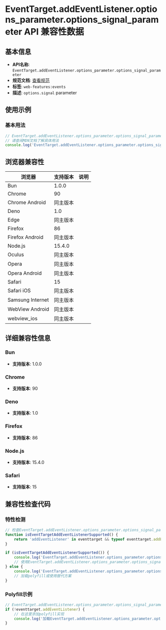 # EventTarget.addEventListener.options_parameter.options_signal_parameter API 兼容性数据

## 基本信息

- **API名称**: `EventTarget.addEventListener.options_parameter.options_signal_parameter`
- **规范文档**: [查看规范](https://dom.spec.whatwg.org/#dom-addeventlisteneroptions-signal)
- **标签**: `web-features:events`
- **描述**: `options.signal` parameter

## 使用示例

### 基本用法

```javascript
// EventTarget.addEventListener.options_parameter.options_signal_parameter 使用示例
// 请查阅MDN文档了解具体用法
console.log('EventTarget.addEventListener.options_parameter.options_signal_parameter API');
```

## 浏览器兼容性

| 浏览器 | 支持版本 | 说明 |
|--------|----------|------|
| Bun | 1.0.0 |  |
| Chrome | 90 |  |
| Chrome Android | 同主版本 |  |
| Deno | 1.0 |  |
| Edge | 同主版本 |  |
| Firefox | 86 |  |
| Firefox Android | 同主版本 |  |
| Node.js | 15.4.0 |  |
| Oculus | 同主版本 |  |
| Opera | 同主版本 |  |
| Opera Android | 同主版本 |  |
| Safari | 15 |  |
| Safari iOS | 同主版本 |  |
| Samsung Internet | 同主版本 |  |
| WebView Android | 同主版本 |  |
| webview_ios | 同主版本 |  |

## 详细兼容性信息

### Bun

- **支持版本**: 1.0.0

### Chrome

- **支持版本**: 90

### Deno

- **支持版本**: 1.0

### Firefox

- **支持版本**: 86

### Node.js

- **支持版本**: 15.4.0

### Safari

- **支持版本**: 15

## 兼容性检查代码

### 特性检测

```javascript
// 检查EventTarget.addEventListener.options_parameter.options_signal_parameter是否支持
function isEventTargetAddEventListenerSupported() {
    return 'addEventListener' in eventtarget && typeof eventtarget.addEventListener === 'function';
}

if (isEventTargetAddEventListenerSupported()) {
    console.log('EventTarget.addEventListener.options_parameter.options_signal_parameter 支持');
    // 使用EventTarget.addEventListener.options_parameter.options_signal_parameter
} else {
    console.log('EventTarget.addEventListener.options_parameter.options_signal_parameter 不支持，需要polyfill');
    // 加载polyfill或使用替代方案
}
```

### Polyfill示例

```javascript
// EventTarget.addEventListener.options_parameter.options_signal_parameter polyfill
if (!eventtarget.addEventListener) {
    // 在这里添加polyfill实现
    console.log('加载EventTarget.addEventListener.options_parameter.options_signal_parameter polyfill');
}
```

